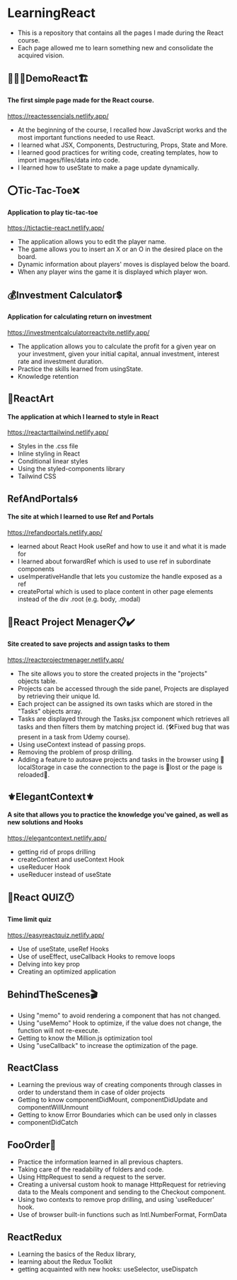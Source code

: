 # LearningReact

- This is a repository that contains all the pages I made during the React course.
- Each page allowed me to learn something new and consolidate the acquired vision.

## 👷🏻‍♂️DemoReact🏗️

#### The first simple page made for the React course.

https://reactessencials.netlify.app/

- At the beginning of the course, I recalled how JavaScript works and the most important functions needed to use React.
- I learned what JSX, Components, Destructuring, Props, State and More.
- I learned good practices for writing code, creating templates, how to import images/files/data into code.
- I learned how to useState to make a page update dynamically.

## ⭕Tic-Tac-Toe❌

#### Application to play tic-tac-toe

https://tictactie-react.netlify.app/

- The application allows you to edit the player name.
- The game allows you to insert an X or an O in the desired place on the board.
- Dynamic information about players' moves is displayed below the board.
- When any player wins the game it is displayed which player won.

## 💰Investment Calculator💲

#### Application for calculating return on investment

https://investmentcalculatorreactvite.netlify.app/

- The application allows you to calculate the profit for a given year on your investment, given your initial capital, annual investment, interest rate and investment duration.
- Practice the skills learned from usingState.
- Knowledge retention

## 🎨ReactArt

#### The application at which I learned to style in React

https://reactarttailwind.netlify.app/

- Styles in the .css file
- Inline styling in React
- Conditional linear styles
- Using the styled-components library
- Tailwind CSS

## RefAndPortals🌀

#### The site at which I learned to use Ref and Portals

https://refandportals.netlify.app/

- learned about React Hook useRef and how to use it and what it is made for
- I learned about forwardRef which is used to use ref in subordinate components
- useImperativeHandle that lets you customize the handle exposed as a ref
- createPortal which is used to place content in other page elements instead of the div .root (e.g. body, .modal)

## 📝React Project Menager📋✔️

#### Site created to save projects and assign tasks to them

https://reactprojectmenager.netlify.app/

- The site allows you to store the created projects in the "projects" objects table.
- Projects can be accessed through the side panel, Projects are displayed by retrieving their unique Id.
- Each project can be assigned its own tasks which are stored in the "Tasks" objects array.
- Tasks are displayed through the Tasks.jsx component which retrieves all tasks and then filters them by matching project id. (🛠️Fixed bug that was present in a task from Udemy course).
- Using useContext instead of passing props.
- Removing the problem of prosp drilling.
- Adding a feature to autosave projects and tasks in the browser using 💾localStorage in case the connection to the page is 🔌lost or the page is reloaded🔄.

## ⚜️ElegantContext⚜️

#### A site that allows you to practice the knowledge you've gained, as well as new solutions and Hooks

https://elegantcontext.netlify.app/

- getting rid of props drilling
- createContext and useContext Hook
- useReducer Hook
- useReducer instead of useState

## 📝React QUIZ🕐

#### Time limit quiz

https://easyreactquiz.netlify.app/

- Use of useState, useRef Hooks
- Use of useEffect, useCallback Hooks to remove loops
- Delving into key prop
- Creating an optimized application

## BehindTheScenes🎬

- Using "memo" to avoid rendering a component that has not changed.
- Using "useMemo" Hook to optimize, if the value does not change, the function will not re-execute.
- Getting to know the Million.js optimization tool
- Using "useCallback" to increase the optimization of the page.

## ReactClass

- Learning the previous way of creating components through classes in order to understand them in case of older projects
- Getting to know componentDidMount, componentDidUpdate and componentWillUnmount
- Getting to know Error Boundaries which can be used only in classes
- componentDidCatch

## FooOrder🍔

- Practice the information learned in all previous chapters.
- Taking care of the readability of folders and code.
- Using HttpRequest to send a request to the server.
- Creating a universal custom hook to manage HttpRequest for retrieving data to the Meals component and sending to the Checkout component. 
- Using two contexts to remove prop drilling, and using 'useReducer' hook.
- Use of browser built-in functions such as Intl.NumberFormat, FormData

## ReactRedux

- Learning the basics of the Redux library,
- learning about the Redux Toolkit
- getting acquainted with new hooks: useSelector, useDispatch
